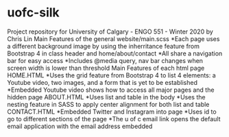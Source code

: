 
# uofc-silk
Project repository for University of Calgary - ENGO 551 - Winter 2020 by Chris Lin
Main Features of the general website/main.scss
  *Each page uses a different background image by using the inherritance feature from Bootstrap 4 in class header and 
  home/about/contact
  *All share a navigation bar for easy access
  *Includes @media query, nav bar changes when screen width is lower than threshold 
Main Features of each html page
HOME.HTML
  *Uses the grid feature from Bootstrap 4 to list 4 elements: a Youtube video, two images, and a form that is yet to 
  be  established
  *Embedded Youtube video shows how to access all major pages and the hidden page
ABOUT.HTML
  *Uses list and table in the body
  *Uses the nesting feature in SASS to apply center alignment for both list and table
CONTACT.HTML
  *Embedded Twitter and Instagram into page
  *Uses id to go to different sections of the page
  *The u of c email link opens the default email application with the email address embedded
